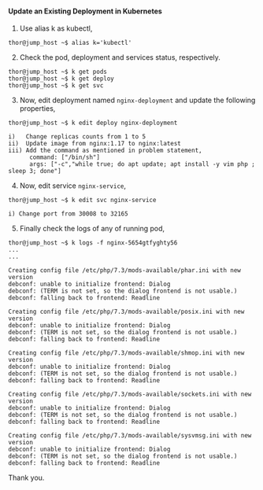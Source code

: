 #### Update an Existing Deployment in Kubernetes

1. Use alias k as kubectl,

```
thor@jump_host ~$ alias k='kubectl'
```

2. Check the pod, deployment and services status, respectively.

```
thor@jump_host ~$ k get pods 
thor@jump_host ~$ k get deploy
thor@jump_host ~$ k get svc
```

3. Now, edit deployment named `nginx-deployment` and update the following properties,

```
thor@jump_host ~$ k edit deploy nginx-deployment

i)   Change replicas counts from 1 to 5
ii)  Update image from nginx:1.17 to nginx:latest
iii) Add the command as mentioned in problem statement,
      command: ["/bin/sh"]
      args: ["-c","while true; do apt update; apt install -y vim php ; sleep 3; done"]
```

4. Now, edit service `nginx-service`,

```
thor@jump_host ~$ k edit svc nginx-service

i) Change port from 30008 to 32165
```

5. Finally check the logs of any of running pod,

```
thor@jump_host ~$ k logs -f nginx-5654gtfyghty56
...
...

Creating config file /etc/php/7.3/mods-available/phar.ini with new version
debconf: unable to initialize frontend: Dialog
debconf: (TERM is not set, so the dialog frontend is not usable.)
debconf: falling back to frontend: Readline

Creating config file /etc/php/7.3/mods-available/posix.ini with new version
debconf: unable to initialize frontend: Dialog
debconf: (TERM is not set, so the dialog frontend is not usable.)
debconf: falling back to frontend: Readline

Creating config file /etc/php/7.3/mods-available/shmop.ini with new version
debconf: unable to initialize frontend: Dialog
debconf: (TERM is not set, so the dialog frontend is not usable.)
debconf: falling back to frontend: Readline

Creating config file /etc/php/7.3/mods-available/sockets.ini with new version
debconf: unable to initialize frontend: Dialog
debconf: (TERM is not set, so the dialog frontend is not usable.)
debconf: falling back to frontend: Readline

Creating config file /etc/php/7.3/mods-available/sysvmsg.ini with new version
debconf: unable to initialize frontend: Dialog
debconf: (TERM is not set, so the dialog frontend is not usable.)
debconf: falling back to frontend: Readline
```

Thank you.
